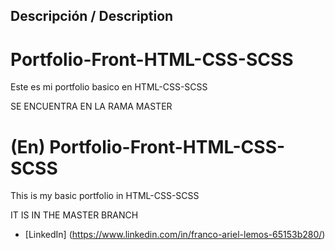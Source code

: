 ## Descripción / Description

# Portfolio-Front-HTML-CSS-SCSS
Este es mi portfolio basico en HTML-CSS-SCSS


SE ENCUENTRA EN LA RAMA MASTER 


# (En) Portfolio-Front-HTML-CSS-SCSS

This is my basic portfolio in HTML-CSS-SCSS


IT IS IN THE MASTER BRANCH



* [LinkedIn] (https://www.linkedin.com/in/franco-ariel-lemos-65153b280/)  

